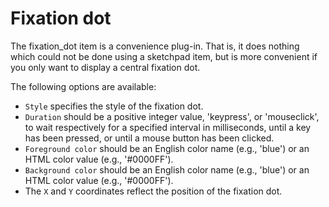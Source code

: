 Fixation dot
============

The fixation_dot item is a convenience plug-in. That is, it does nothing which could not be done using a sketchpad item, but is more convenient if you only want to display a central fixation dot.

The following options are available:

- `Style` specifies the style of the fixation dot.
- `Duration` should be a positive integer value, 'keypress', or 'mouseclick', to wait respectively for a specified interval in milliseconds, until a key has been pressed, or until a mouse button has been clicked.
- `Foreground color` should be an English color name (e.g., 'blue') or an HTML color value (e.g., '#0000FF').
- `Background color` should be an English color name (e.g., 'blue') or an HTML color value (e.g., '#0000FF').
- The `X` and `Y` coordinates reflect the position of the fixation dot.